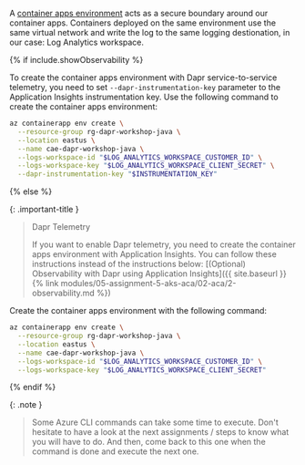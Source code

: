 <!-- Require 'include.showObservability' that set if Dapr telemetry is displayed
or not -->
A [container apps environment](https://learn.microsoft.com/en-us/azure/container-apps/environment) acts as a secure boundary around our container apps. Containers deployed on the same environment use the same virtual network and write the log to the same logging destionation, in our case: Log Analytics workspace.

{% if include.showObservability %}

To create the container apps environment with Dapr service-to-service telemetry, you need to set `--dapr-instrumentation-key` parameter to the Application Insights instrumentation key. Use the following command to create the container apps environment:

```bash
az containerapp env create \
  --resource-group rg-dapr-workshop-java \
  --location eastus \
  --name cae-dapr-workshop-java \
  --logs-workspace-id "$LOG_ANALYTICS_WORKSPACE_CUSTOMER_ID" \
  --logs-workspace-key "$LOG_ANALYTICS_WORKSPACE_CLIENT_SECRET" \
  --dapr-instrumentation-key "$INSTRUMENTATION_KEY"
```

{% else %}

{: .important-title }
> Dapr Telemetry
> 
> If you want to enable Dapr telemetry, you need to create the container apps environment with Application Insights. You can follow these instructions instead of the instructions below: [(Optional) Observability with Dapr using Application Insights]({{ site.baseurl }}{% link modules/05-assignment-5-aks-aca/02-aca/2-observability.md %})
>

Create the container apps environment with the following command:

```bash
az containerapp env create \
  --resource-group rg-dapr-workshop-java \
  --location eastus \
  --name cae-dapr-workshop-java \
  --logs-workspace-id "$LOG_ANALYTICS_WORKSPACE_CUSTOMER_ID" \
  --logs-workspace-key "$LOG_ANALYTICS_WORKSPACE_CLIENT_SECRET"
```

{% endif %}

{: .note }
> Some Azure CLI commands can take some time to execute. Don't hesitate to have a look at the next assignments / steps to know what you will have to do. And then, come back to this one when the command is done and execute the next one.
>
